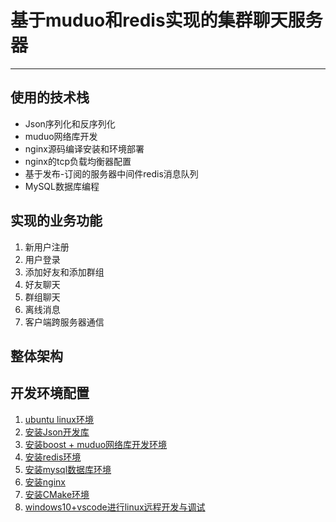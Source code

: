 # 基于muduo和redis实现的集群聊天服务器
***
## 使用的技术栈
* Json序列化和反序列化
* muduo网络库开发
* nginx源码编译安装和环境部署
* nginx的tcp负载均衡器配置
* 基于发布-订阅的服务器中间件redis消息队列
* MySQL数据库编程

## 实现的业务功能
1. 新用户注册
2. 用户登录
3. 添加好友和添加群组
4. 好友聊天
5. 群组聊天
6. 离线消息
7. 客户端跨服务器通信

## 整体架构



## 开发环境配置
1. [ubuntu linux环境](https://blog.csdn.net/qq_37973665/article/details/123386885?spm=1001.2014.3001.5502)
2. [安装Json开发库](https://blog.csdn.net/qq_37973665/article/details/123390564?spm=1001.2014.3001.5502)
3. [安装boost + muduo网络库开发环境](https://blog.csdn.net/qq_37973665/article/details/123392305?spm=1001.2014.3001.5502)
4. [安装redis环境](https://blog.csdn.net/qq_37973665/article/details/123390510?spm=1001.2014.3001.5502)
5. [安装mysql数据库环境](https://blog.csdn.net/qq_37973665/article/details/123390336?spm=1001.2014.3001.5502)
6. [安装nginx](https://blog.csdn.net/qq_37973665/article/details/123390074?spm=1001.2014.3001.5502)
7. [安装CMake环境](https://blog.csdn.net/qq_37973665/article/details/123392305?spm=1001.2014.3001.5502)
8. [windows10+vscode进行linux远程开发与调试](https://blog.csdn.net/qq_37973665/article/details/123394774?spm=1001.2014.3001.5502)

